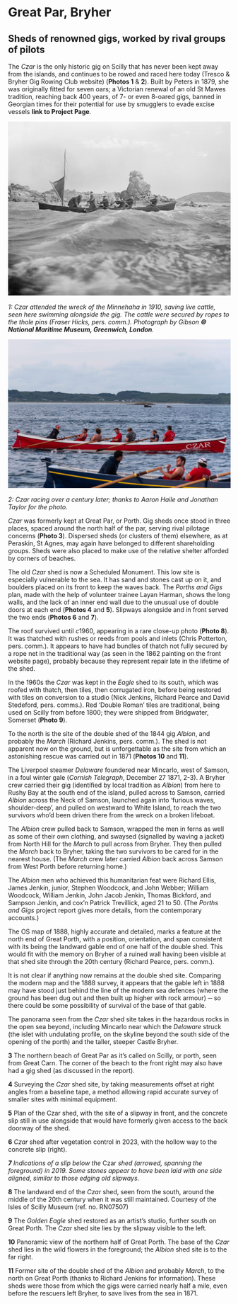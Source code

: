 # Great Par, Bryher
## Sheds of renowned gigs, worked by rival groups of pilots

The _Czar_ is the only historic gig on Scilly that has never been kept away from the islands, and continues to be rowed and raced here today (Tresco & Bryher Gig Rowing Club website) (**Photos 1** & **2**). Built by Peters in 1879, she was originally fitted for seven oars; a Victorian renewal of an old St Mawes tradition, reaching back 400 years, of 7- or even 8-oared gigs, banned in Georgian times for their potential for use by smugglers to evade excise vessels **link to Project Page**.

![A historical black-and-white photograph of the pilot gig Czar with a small sail, navigating choppy waters near the rocky coastline. Six rowers are on board, pulling hard on the oars, with a distinctive stacked rock formation in the background. A cow is barely visible in the water, swimming alongside the gig.](website-images/Bryher-Czar-Great-Porth/1-czar-1910-g13986.jpg)

_1: _Czar_ attended the wreck of the _Minnehaha_ in 1910, saving live cattle, seen here swimming alongside the gig. The cattle were secured by ropes to the thole pins (Fraser Hicks, pers. comm.). Photograph by Gibson **© National Maritime Museum, Greenwich, London**._

![A modern colour photograph of the red and white pilot gig 'Czar' participating in a racing event. The boat is crewed by six rowers in red shirts, with a coxswain at the stern, and other racing gigs visible in the foreground against a backdrop of the open sea and a distant coastline.](website-images/Bryher-Czar-Great-Porth/2-czar-today.jpeg)

_2: _Czar_ racing over a century later; thanks to Aaron Haile and Jonathan Taylor for the photo._

_Czar_ was formerly kept at Great Par, or Porth. Gig sheds once stood in three places, spaced around the north half of the par, serving rival pilotage concerns (**Photo 3**). Dispersed sheds (or clusters of them) elsewhere, as at Peraskin, St Agnes, may again have belonged to different shareholding groups. Sheds were also placed to make use of the relative shelter afforded by corners of beaches.

The old _Czar_ shed is now a Scheduled Monument. This low site is especially vulnerable to the sea. It has sand and stones cast up on it, and boulders placed on its front to keep the waves back. The _Porths and Gigs_ plan, made with the help of volunteer trainee Layan Harman, shows the long walls, and the lack of an inner end wall due to the unusual use of double doors at each end (**Photos 4** and **5**). Slipways alongside and in front served the two ends (**Photos 6** and **7**). 

The roof survived until *c*1960, appearing in a rare close-up photo (**Photo 8**). It was thatched with rushes or reeds from pools and inlets (Chris Potterton, pers. comm.). It appears to have had bundles of thatch not fully secured by a rope net in the traditional way (as seen in the 1862 painting on the front website page), probably because they represent repair late in the lifetime of the shed.

In the 1960s the _Czar_ was kept in the _Eagle_ shed to its south, which was roofed with thatch, then tiles, then corrugated iron, before being restored with tiles on conversion to a studio (Nick Jenkins, Richard Pearce and David Stedeford, pers. comms.). Red ‘Double Roman’ tiles are traditional, being used on Scilly from before 1800; they were shipped from Bridgwater, Somerset (**Photo 9**).

To the north is the site of the double shed of the 1844 gig _Albion_, and probably the _March_ (Richard Jenkins, pers. comm.). The shed is not apparent now on the ground, but is unforgettable as the site from which an astonishing rescue was carried out in 1871 (**Photos 10** and **11**).

The Liverpool steamer _Delaware_ foundered near Mincarlo, west of Samson, in a foul winter gale (_Cornish Telegraph_, December 27 1871, 2-3). A Bryher crew carried their gig (identified by local tradition as _Albion_) from here to Rushy Bay at the south end of the island, pulled across to Samson, carried _Albion_ across the Neck of Samson, launched again into ‘furious waves, shoulder-deep’, and pulled on westward to White Island, to reach the two survivors who’d been driven there from the wreck on a broken lifeboat.

The _Albion_ crew pulled back to Samson, wrapped the men in ferns as well as some of their own clothing, and swaysed (signalled by waving a jacket) from North Hill for the _March_ to pull across from Bryher. They then pulled the _March_ back to Bryher, taking the two survivors to be cared for in the nearest house. (The _March_ crew later carried _Albion_ back across Samson from West Porth before returning home.)

The _Albion_ men who achieved this humanitarian feat were Richard Ellis, James Jenkin, junior, Stephen Woodcock, and John Webber; William Woodcock, William Jenkin, John Jacob Jenkin, Thomas Bickford, and Sampson Jenkin, and cox’n Patrick Trevillick, aged 21 to 50. (The _Porths and Gigs_ project report gives more details, from the contemporary accounts.)

The OS map of 1888, highly accurate and detailed, marks a feature at the north end of Great Porth, with a position, orientation, and span consistent with its being the landward gable end of one half of the double shed. This would fit with the memory on Bryher of a ruined wall having been visible at that shed site through the 20th century (Richard Pearce, pers. comm.).

It is not clear if anything now remains at the double shed site. Comparing the modern map and the 1888 survey, it appears that the gable left in 1888 may have stood just behind the line of the modern sea defences (where the ground has been dug out and then built up higher with rock armour) ─ so there could be some possibility of survival of the base of that gable.

The panorama seen from the _Czar_ shed site takes in the hazardous rocks in the open sea beyond, including Mincarlo near which the _Delaware_ struck (the islet with undulating profile, on the skyline beyond the south side of the opening of the porth) and the taller, steeper Castle Bryher.
  



  

  



  

**3** The northern beach of Great Par as it’s called on Scilly, or porth, seen from Great Carn. The corner of the beach to the front right may also have had a gig shed (as discussed in the report).

  

  

**4** Surveying the _Czar_ shed site, by taking measurements offset at right angles from a baseline tape, a method allowing rapid accurate survey of smaller sites with minimal equipment. 

  

**5** Plan of the Czar shed, with the site of a slipway in front, and the concrete slip still in use alongside that would have formerly given access to the back doorway of the shed.

  

**6** _Czar_ shed after vegetation control in 2023, with the hollow way to the concrete slip (right).

  

  

**_7_** _Indications of a slip below the_ Czar _shed (arrowed, spanning the foreground) in 2019. Some stones appear to have been laid with one side aligned, similar to those edging old slipways._

  

**8** The landward end of the _Czar_ shed, seen from the south, around the middle of the 20th century when it was still maintained. Courtesy of the Isles of Scilly Museum (ref. no. RN07507)

  

  

**9** The _Golden Eagle_ shed restored as an artist’s studio, further south on Great Porth. The _Czar_ shed site lies by the slipway visible to the left.

  

  

**10** Panoramic view of the northern half of Great Porth. The base of the _Czar_ shed lies in the wild flowers in the foreground; the _Albion_ shed site is to the far right.

  

  

**11** Former site of the double shed of the _Albion_ and probably _March_, to the north on Great Porth (thanks to Richard Jenkins for information). These sheds were those from which the gigs were carried nearly half a mile, even before the rescuers left Bryher, to save lives from the sea in 1871.
